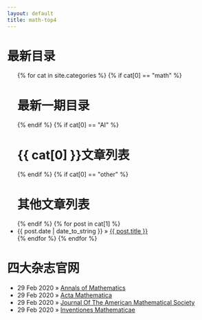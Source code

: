 ```yaml
---
layout: default
title: math-top4
---
```


<div id="home">
  <h1> 最新目录 </h1>
  <ul class="posts">
    {% for cat in site.categories %}
      {% if cat[0] == "math" %}
        <h1> 最新一期目录 </h1>
      {% endif %}
      {% if cat[0] == "AI" %}
        <h1> {{ cat[0] }}文章列表 </h1>
      {% endif %}
      {% if cat[0] == "other" %}
        <h1> 其他文章列表 </h1>
      {% endif %}
      {% for post in cat[1] %}
        <li><span>{{ post.date | date_to_string }}</span> &raquo; <a href="{{ post.url }}">{{ post.title }}</a></li>
      {% endfor %}
    {% endfor %}
  </ul>

  <h1>四大杂志官网</h1>
  <ul class="posts">
    <li><span>29 Feb 2020</span> &raquo; <a href="http://annals.math.princeton.edu/">Annals of Mathematics</a></li>
    <li><span>29 Feb 2020</span> &raquo; <a href="https://www.intlpress.com/site/pub/pages/journals/items/acta/_home/_main/index.php">Acta Mathematica</a></li>
    <li><span>29 Feb 2020</span> &raquo; <a href="http://www.ams.org/journals/jams/all_issues.html">Journal Of The American Mathematical Society</a></li>
    <li><span>29 Feb 2020</span> &raquo; <a href="https://link.springer.com/journal/volumesAndIssues/222">Inventiones Mathematicae</a></li>
  </ul>
</div>
